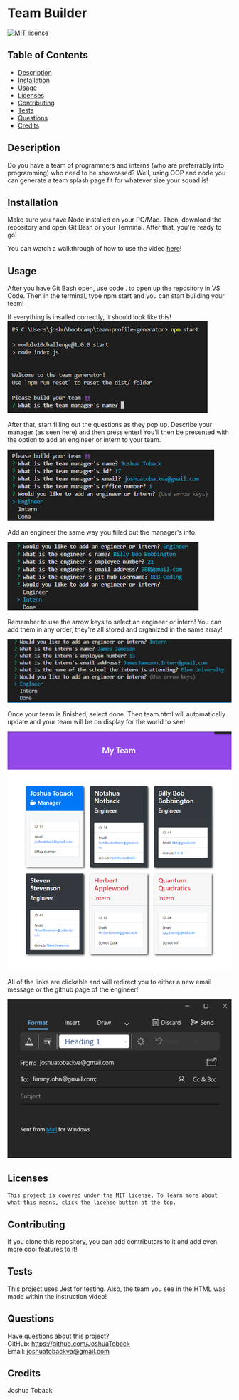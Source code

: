 # Team Builder
  [![MIT license](https://img.shields.io/badge/License-MIT-blue.svg)](https://lbesson.mit-license.org/)
  ## Table of Contents
  * [Description](#description)
  * [Installation](#installation)
  * [Usage](#usage)
  * [Licenses](#licenses)
  * [Contributing](#contributing)
  * [Tests](#tests)
  * [Questions](#questions)
  * [Credits](#credits)
  ## Description
  Do you have a team of programmers and interns (who are preferrably into programming) who need to be showcased? Well, using OOP and node you can generate a team splash page fit for whatever size your squad is! 
  ## Installation
  Make sure you have Node installed on your PC/Mac. Then, download the repository and open Git Bash or your Terminal. After that, you're ready to go! 

  You can watch a walkthrough of how to use the video [here](https://www.youtube.com/watch?v=X6vJrTXUC80)!

  ## Usage
  After you have Git Bash open, use code . to open up the repository in VS Code. Then in the terminal, type npm start and you can start building your team!

  If everything is insalled correctly, it should look like this! ![npmStart](/Images/npmStart.png)

  After that, start filling out the questions as they pop up. Describe your manager (as seen here) and then press enter! You'll then be presented with the option to add an engineer or intern to your team.

  ![teamBuilding1](/Images/TeamBuilding1.png)

  Add an engineer the same way you filled out the manager's info.

  ![teamBuilding2](/Images/TeamBuilding2.png)

  Remember to use the arrow keys to select an engineer or intern! You can add them in any order, they're all stored and organized in the same array!

  ![teambuilding3](/Images/TeamBuilding3.png)

  Once your team is finished, select done. Then team.html will automatically update and your team will be on display for the world to see! 

  ![teamFinal](/Images/TeamFinal.png)

  All of the links are clickable and will redirect you to either a new email message or the github page of the engineer! 

  ![email](/Images/Email.png)


  ## Licenses
    This project is covered under the MIT license. To learn more about what this means, click the license button at the top.
  ## Contributing
  If you clone this repository, you can add contributors to it and add even more cool features to it!
  ## Tests
This project uses Jest for testing. Also, the team you see in the HTML was made within the instruction video! 
  ## Questions
  Have questions about this project?  
  GitHub: https://github.com/JoshuaToback  
  Email: joshuatobackva@gmail.com
  ## Credits
  Joshua Toback
